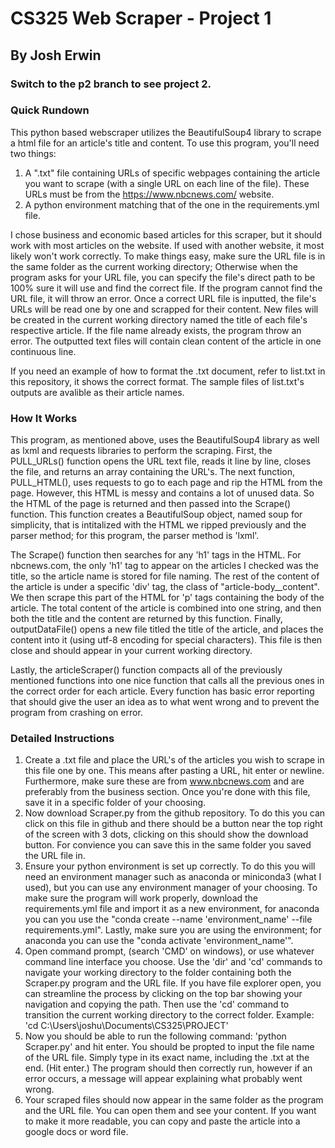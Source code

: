 # CS325 Web Scraper - Project 1
## By Josh Erwin
### Switch to the p2 branch to see project 2.
### Quick Rundown
This python based webscraper utilizes the BeautifulSoup4 library to scrape a html file for an article's title and content. To use this program, you'll need two things: 
1. A ".txt" file containing URLs of specific webpages containing the article you want to scrape (with a single URL on each line of the file). These URLs must be from the https://www.nbcnews.com/ website.
2. A python environment matching that of the one in the requirements.yml file.

  I chose business and economic based articles for this scraper, but it should work with most articles on the website. If used with another website, it most likely won't work correctly. To make things easy, make sure the URL file is in the same folder as the current working directory; Otherwise when the program asks for your URL file, you can specify the file's direct path to be 100% sure it will use and find the correct file. If the program cannot find the URL file, it will throw an error. Once a correct URL file is inputted, the file's URLs will be read one by one and scrapped for their content. New files will be created in the current working directory named the title of each file's respective article. If the file name already exists, the program throw an error. The outputted text files will contain clean content of the article in one continuous line. 

If you need an example of how to format the .txt document, refer to list.txt in this repository, it shows the correct format. The sample files of list.txt's outputs are avalible as their article names.

### How It Works
This program, as mentioned above, uses the BeautifulSoup4 library as well as lxml and requests libraries to perform the scraping. First, the PULL_URLs() function opens the URL text file, reads it line by line, closes the file, and returns an array containing the URL's. The next function, PULL_HTML(), uses requests to go to each page and rip the HTML from the page. However, this HTML is messy and contains a lot of unused data. So the HTML of the page is returned and then passed into the Scrape() function. This function creates a BeautifulSoup object, named soup for simplicity, that is intitalized with the HTML we ripped previously and the parser method; for this program, the parser method is 'lxml'. 

The Scrape() function then searches for any 'h1' tags in the HTML. For nbcnews.com, the only 'h1' tag to appear on the articles I checked was the title, so the article name is stored for file naming. The rest of the content of the article is under a specific 'div' tag, the class of "article-body__content". We then scrape this part of the HTML for 'p' tags containing the body of the article. The total content of the article is combined into one string, and then both the title and the content are returned by this function. Finally, outputDataFile() opens a new file titled the title of the article, and places the content into it (using utf-8 encoding for special characters). This file is then close and should appear in your current working directory. 

Lastly, the articleScraper() function compacts all of the previously mentioned functions into one nice function that calls all the previous ones in the correct order for each article. Every function has basic error reporting that should give the user an idea as to what went wrong and to prevent the program from crashing on error.

### Detailed Instructions
1. Create a .txt file and place the URL's of the articles you wish to scrape in this file one by one. This means after pasting a URL, hit enter or newline. Furthermore, make sure these are from www.nbcnews.com and are preferably from the business section. Once you're done with this file, save it in a specific folder of your choosing.
2. Now download Scraper.py from the github repository. To do this you can click on this file in github and there should be a button near the top right of the screen with 3 dots, clicking on this should show the download button. For convience you can save this in the same folder you saved the URL file in.
3. Ensure your python environment is set up correctly. To do this you will need an environment manager such as anaconda or miniconda3 (what I used), but you can use any environment manager of your choosing. To make sure the program will work properly, download the requirements.yml file and import it as a new environment, for anaconda you can you use the "conda create --name 'environment_name' --file requirements.yml". Lastly, make sure you are using the environment; for anaconda you can use the "conda activate 'environment_name'".
4. Open command prompt, (search 'CMD' on windows), or use whatever command line interface you choose. Use the 'dir' and 'cd' commands to navigate your working directory to the folder containing both the Scraper.py program and the URL file. If you have file explorer open, you can streamline the process by clicking on the top bar showing your navigation and copying the path. Then use the 'cd' command to transition the current working directory to the correct folder. Example: 'cd C:\Users\joshu\Documents\CS325\PROJECT'
5. Now you should be able to run the following command: 'python Scraper.py' and hit enter. You should be propted to input the file name of the URL file. Simply type in its exact name, including the .txt at the end. (Hit enter.) The program should then correctly run, however if an error occurs, a message will appear explaining what probably went wrong.
6. Your scraped files should now appear in the same folder as the program and the URL file. You can open them and see your content. If you want to make it more readable, you can copy and paste the article into a google docs or word file.
